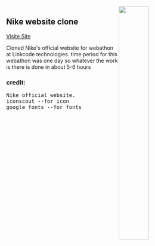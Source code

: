 <img align="right" width="40%" src="https://static.vecteezy.com/system/resources/previews/010/994/236/non_2x/nike-logo-white-with-name-clothes-design-icon-abstract-football-illustration-with-black-background-free-vector.jpg">
<h2>Nike website clone</h2>

[Visite Site](https://pawar-pratik.github.io/Nike-Clone/)<br>

Cloned Nike's official website for webathon at Linkcode technologies.
time period for this webathon was one day so whatever the work is there is done in about 5-6 hours

<h3>credit:</h3> 
<pre>Nike official website.
iconscout --for icon
google fonts --for fonts</pre>
